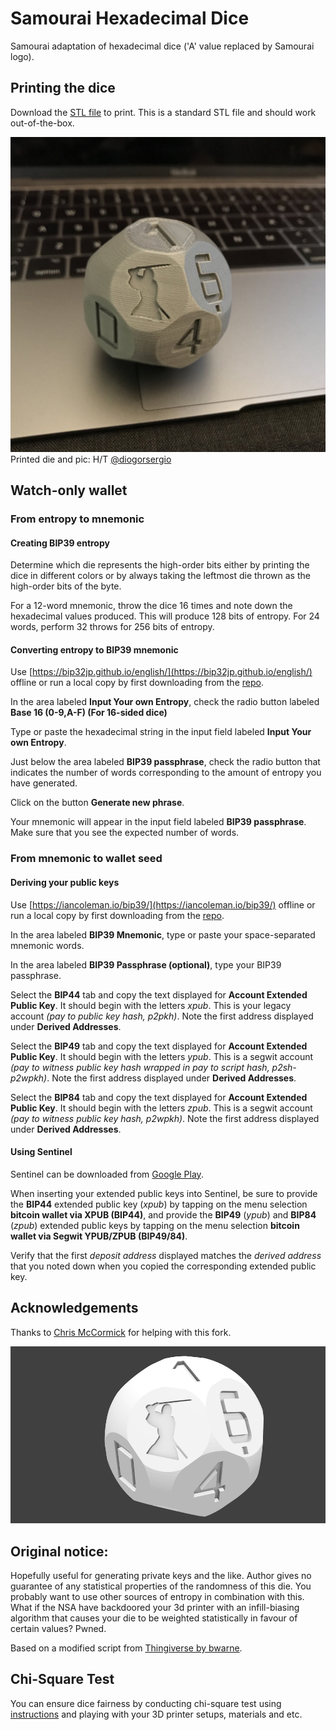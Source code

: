 # Samourai Hexadecimal Dice

Samourai adaptation of hexadecimal dice ('A' value replaced by Samourai logo).

## Printing the dice

Download the [STL file](./sixteen-sided-hexidecimal-die.stl) to print. This is a standard STL file and should work out-of-the-box.

![Photo of the printed hexadecimal die](./printed-die.jpg)
Printed die and pic: H/T [@diogorsergio](https://twitter.com/diogorsergio/status/997898691091582977)

## Watch-only wallet

### From entropy to mnemonic

#### Creating BIP39 entropy

Determine which die represents the high-order bits either by printing the dice in different colors or by always taking the leftmost die thrown as the high-order bits of the byte.

For a 12-word mnemonic, throw the dice 16 times and note down the hexadecimal values produced. This will produce 128 bits of entropy. For 24 words, perform 32 throws for 256 bits of entropy.

#### Converting entropy to BIP39 mnemonic

Use [https://bip32jp.github.io/english/](https://bip32jp.github.io/english/) offline or run a local copy by first downloading from the [repo](https://github.com/bip32JP/bip32JP.github.io).

In the area labeled **Input Your own Entropy**, check the radio button labeled  **Base 16 (0-9,A-F) (For 16-sided dice)**

Type or paste the hexadecimal string in the input field labeled **Input Your own Entropy**.

Just below the area labeled **BIP39 passphrase**, check the radio button that indicates the number of words corresponding to the amount of entropy you have generated.

Click on the button **Generate new phrase**.

Your mnemonic will appear in the input field labeled **BIP39 passphrase**. Make sure that you see the expected number of words.

### From mnemonic to wallet seed

#### Deriving your public keys

Use [https://iancoleman.io/bip39/](https://iancoleman.io/bip39/) offline or run a local copy by first downloading from the [repo](https://samourai.kayako.com/api/v1/articles/46/attachments/601/download).

In the area labeled **BIP39 Mnemonic**, type or paste your space-separated  mnemonic words.

In the area labeled **BIP39 Passphrase (optional)**, type your BIP39 passphrase.

Select the **BIP44** tab and copy the text displayed for **Account Extended Public Key**. It should begin with the letters *xpub*. This is your legacy account *(pay to public key hash, p2pkh)*. Note the first address displayed under **Derived Addresses**.

Select the **BIP49** tab and copy the text displayed for **Account Extended Public Key**. It should begin with the letters *ypub*. This is a segwit account *(pay to witness public key hash wrapped in pay to script hash, p2sh-p2wpkh)*.  Note the first address displayed under **Derived Addresses**.

Select the **BIP84** tab and copy the text displayed for **Account Extended Public Key**. It should begin with the letters *zpub*. This is a segwit account *(pay to witness public key hash, p2wpkh)*.  Note the first address displayed under **Derived Addresses**.

#### Using Sentinel

Sentinel can be downloaded from [Google Play](https://play.google.com/store/apps/details?id=com.samourai.sentinel&hl=en).

When inserting your extended public keys into Sentinel, be sure to provide the **BIP44** extended public key (*xpub*) by tapping on the menu selection **bitcoin wallet via XPUB (BIP44)**, and provide the **BIP49** (*ypub*) and **BIP84** (*zpub*) extended public keys by tapping on the menu selection **bitcoin wallet via Segwit YPUB/ZPUB (BIP49/84)**.

Verify that the first *deposit address* displayed matches the *derived address* that you noted down when you copied the corresponding extended public key.

## Acknowledgements

Thanks to [Chris McCormick](https://github.com/chr15m) for helping with this fork.

![Rendered image of the hexadecimal die](./render.png)

## Original notice:

Hopefully useful for generating private keys and the like. Author gives no guarantee of any statistical properties of the randomness of this die. You probably want to use other sources of entropy in combination with this. What if the NSA have backdoored your 3d printer with an infill-biasing algorithm that causes your die to be weighted statistically in favour of certain values? Pwned.

Based on a modified script from [Thingiverse by bwarne](http://www.thingiverse.com/thing:58408/#files).

## Chi-Square Test

You can ensure dice fairness by conducting chi-square test using [instructions](chi2test.md) and playing with your 3D printer setups, materials and etc.
